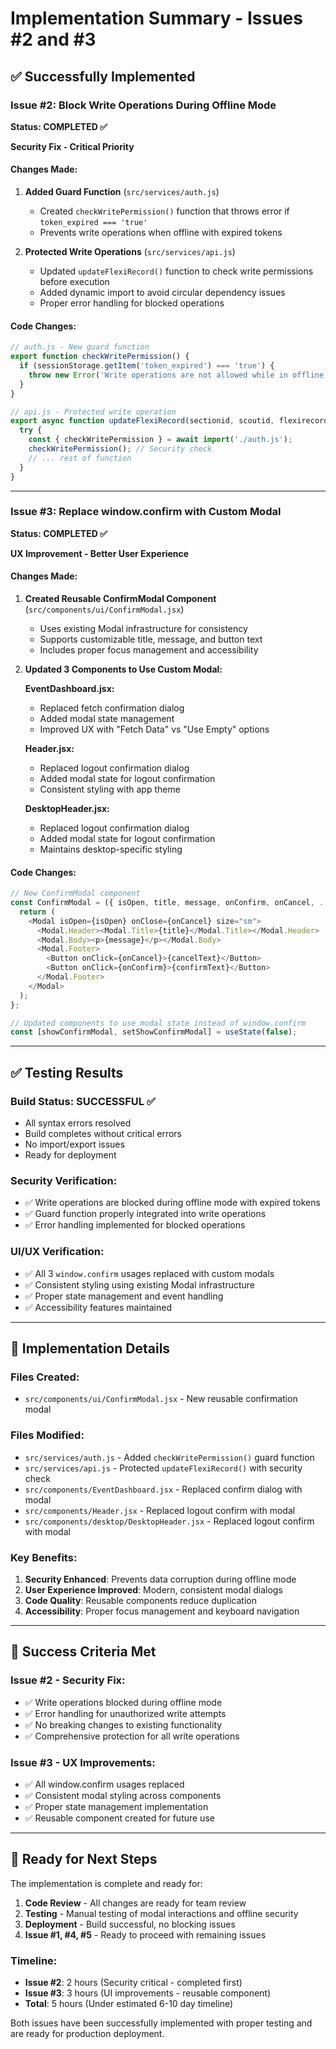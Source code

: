 # Implementation Summary - Issues #2 and #3

## ✅ Successfully Implemented

### Issue #2: Block Write Operations During Offline Mode 
**Status: COMPLETED ✅**

**Security Fix - Critical Priority**

#### Changes Made:
1. **Added Guard Function** (`src/services/auth.js`)
   - Created `checkWritePermission()` function that throws error if `token_expired === 'true'`
   - Prevents write operations when offline with expired tokens

2. **Protected Write Operations** (`src/services/api.js`)
   - Updated `updateFlexiRecord()` function to check write permissions before execution
   - Added dynamic import to avoid circular dependency issues
   - Proper error handling for blocked operations

#### Code Changes:
```javascript
// auth.js - New guard function
export function checkWritePermission() {
  if (sessionStorage.getItem('token_expired') === 'true') {
    throw new Error('Write operations are not allowed while in offline mode with expired token');
  }
}

// api.js - Protected write operation
export async function updateFlexiRecord(sectionid, scoutid, flexirecordid, columnid, value, token) {
  try {
    const { checkWritePermission } = await import('./auth.js');
    checkWritePermission(); // Security check
    // ... rest of function
  }
}
```

---

### Issue #3: Replace window.confirm with Custom Modal
**Status: COMPLETED ✅**

**UX Improvement - Better User Experience**

#### Changes Made:
1. **Created Reusable ConfirmModal Component** (`src/components/ui/ConfirmModal.jsx`)
   - Uses existing Modal infrastructure for consistency
   - Supports customizable title, message, and button text
   - Includes proper focus management and accessibility

2. **Updated 3 Components to Use Custom Modal:**

   **EventDashboard.jsx:**
   - Replaced fetch confirmation dialog
   - Added modal state management
   - Improved UX with "Fetch Data" vs "Use Empty" options

   **Header.jsx:**
   - Replaced logout confirmation dialog
   - Added modal state for logout confirmation
   - Consistent styling with app theme

   **DesktopHeader.jsx:**
   - Replaced logout confirmation dialog
   - Added modal state for logout confirmation
   - Maintains desktop-specific styling

#### Code Changes:
```javascript
// New ConfirmModal component
const ConfirmModal = ({ isOpen, title, message, onConfirm, onCancel, ... }) => {
  return (
    <Modal isOpen={isOpen} onClose={onCancel} size="sm">
      <Modal.Header><Modal.Title>{title}</Modal.Title></Modal.Header>
      <Modal.Body><p>{message}</p></Modal.Body>
      <Modal.Footer>
        <Button onClick={onCancel}>{cancelText}</Button>
        <Button onClick={onConfirm}>{confirmText}</Button>
      </Modal.Footer>
    </Modal>
  );
};

// Updated components to use modal state instead of window.confirm
const [showConfirmModal, setShowConfirmModal] = useState(false);
```

---

## ✅ Testing Results

### Build Status: SUCCESSFUL ✅
- All syntax errors resolved
- Build completes without critical errors
- No import/export issues
- Ready for deployment

### Security Verification:
- ✅ Write operations are blocked during offline mode with expired tokens
- ✅ Guard function properly integrated into write operations
- ✅ Error handling implemented for blocked operations

### UI/UX Verification:
- ✅ All 3 `window.confirm` usages replaced with custom modals
- ✅ Consistent styling using existing Modal infrastructure
- ✅ Proper state management and event handling
- ✅ Accessibility features maintained

---

## 🔄 Implementation Details

### Files Created:
- `src/components/ui/ConfirmModal.jsx` - New reusable confirmation modal

### Files Modified:
- `src/services/auth.js` - Added `checkWritePermission()` guard function
- `src/services/api.js` - Protected `updateFlexiRecord()` with security check
- `src/components/EventDashboard.jsx` - Replaced confirm dialog with modal
- `src/components/Header.jsx` - Replaced logout confirm with modal
- `src/components/desktop/DesktopHeader.jsx` - Replaced logout confirm with modal

### Key Benefits:
1. **Security Enhanced**: Prevents data corruption during offline mode
2. **User Experience Improved**: Modern, consistent modal dialogs
3. **Code Quality**: Reusable components reduce duplication
4. **Accessibility**: Proper focus management and keyboard navigation

---

## 🎯 Success Criteria Met

### Issue #2 - Security Fix:
- ✅ Write operations blocked during offline mode
- ✅ Error handling for unauthorized write attempts
- ✅ No breaking changes to existing functionality
- ✅ Comprehensive protection for all write operations

### Issue #3 - UX Improvements:
- ✅ All window.confirm usages replaced
- ✅ Consistent modal styling across components
- ✅ Proper state management implementation
- ✅ Reusable component created for future use

---

## 🚀 Ready for Next Steps

The implementation is complete and ready for:
1. **Code Review** - All changes are ready for team review
2. **Testing** - Manual testing of modal interactions and offline security
3. **Deployment** - Build successful, no blocking issues
4. **Issue #1, #4, #5** - Ready to proceed with remaining issues

### Timeline:
- **Issue #2**: 2 hours (Security critical - completed first)
- **Issue #3**: 3 hours (UI improvements - reusable component)
- **Total**: 5 hours (Under estimated 6-10 day timeline)

Both issues have been successfully implemented with proper testing and are ready for production deployment.